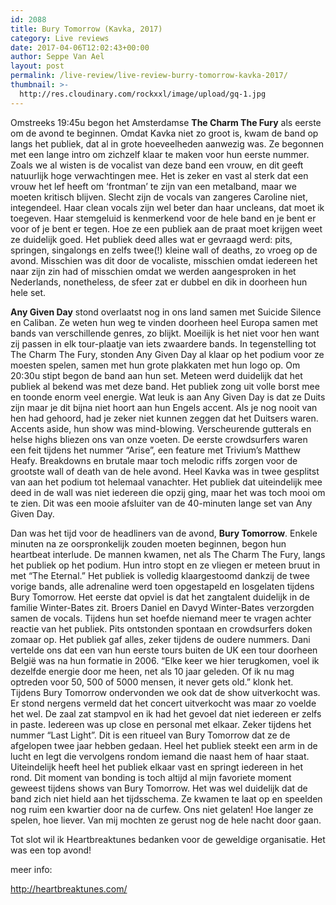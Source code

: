 ```yaml
---
id: 2088
title: Bury Tomorrow (Kavka, 2017)
category: Live reviews
date: 2017-04-06T12:02:43+00:00
author: Seppe Van Ael
layout: post
permalink: /live-review/live-review-burry-tomorrow-kavka-2017/
thumbnail: >-
  http://res.cloudinary.com/rockxxl/image/upload/gq-1.jpg
---
```

Omstreeks 19:45u begon het Amsterdamse **The Charm The Fury** als eerste om de avond te beginnen. Omdat Kavka niet zo groot is, kwam de band op langs het publiek, dat al in grote hoeveelheden aanwezig was. Ze begonnen met een lange intro om zichzelf klaar te maken voor hun eerste nummer. Zoals we al wisten is de vocalist van deze band een vrouw, en dit geeft natuurlijk hoge verwachtingen mee. Het is zeker en vast al sterk dat een vrouw het lef heeft om ‘frontman’ te zijn van een metalband, maar we moeten kritisch blijven. Slecht zijn de vocals van zangeres Caroline niet, integendeel. Haar clean vocals zijn wel beter dan haar uncleans, dat moet ik toegeven. Haar stemgeluid is kenmerkend voor de hele band en je bent er voor of je bent er tegen. Hoe ze een publiek aan de praat moet krijgen weet ze duidelijk goed. Het publiek deed alles wat er gevraagd werd: pits, springen, singalongs en zelfs twee(!) kleine wall of deaths, zo vroeg op de avond. Misschien was dit door de vocaliste, misschien omdat iedereen het naar zijn zin had of misschien omdat we werden aangesproken in het Nederlands, nonetheless, de sfeer zat er dubbel en dik in doorheen hun hele set.

**Any Given Day** stond overlaatst nog in ons land samen met Suicide Silence en Caliban. Ze weten hun weg te vinden doorheen heel Europa samen met bands van verschillende genres, zo blijkt. Moeilijk is het niet voor hen want zij passen in elk tour-plaatje van iets zwaardere bands. In tegenstelling tot The Charm The Fury, stonden Any Given Day al klaar op het podium voor ze moesten spelen, samen met hun grote plakkaten met hun logo op. Om 20:30u stipt begon de band aan hun set. Meteen werd duidelijk dat het publiek al bekend was met deze band. Het publiek zong uit volle borst mee en toonde enorm veel energie. Wat leuk is aan Any Given Day is dat ze Duits zijn maar je dit bijna niet hoort aan hun Engels accent. Als je nog nooit van hen had gehoord, had je zeker niet kunnen zeggen dat het Duitsers waren. Accents aside, hun show was mind-blowing. Verscheurende gutterals en helse highs bliezen ons van onze voeten. De eerste crowdsurfers waren een feit tijdens het nummer “Arise”, een feature met Trivium’s Matthew Heafy. Breakdowns en brutale maar toch melodic riffs zorgen voor de grootste wall of death van de hele avond. Heel Kavka was in twee gesplitst van aan het podium tot helemaal vanachter. Het publiek dat uiteindelijk mee deed in de wall was niet iedereen die opzij ging, maar het was toch mooi om te zien. Dit was een mooie afsluiter van de 40-minuten lange set van Any Given Day.

Dan was het tijd voor de headliners van de avond, **Bury Tomorrow**. Enkele minuten na ze oorspronkelijk zouden moeten beginnen, begon hun heartbeat interlude. De mannen kwamen, net als The Charm The Fury, langs het publiek op het podium. Hun intro stopt en ze vliegen er meteen bruut in met “The Eternal.” Het publiek is volledig klaargestoomd dankzij de twee vorige bands, alle adrenaline werd toen opgestapeld en losgelaten tijdens Bury Tomorrow. Het eerste dat opviel is dat het zangtalent duidelijk in de familie Winter-Bates zit. Broers Daniel en Davyd Winter-Bates verzorgden samen de vocals. Tijdens hun set hoefde niemand meer te vragen achter reactie van het publiek. Pits ontstonden spontaan en crowdsurfers doken zomaar op. Het publiek gaf alles, zeker tijdens de oudere nummers. Dani vertelde ons dat een van hun eerste tours buiten de UK een tour doorheen België was na hun formatie in 2006. “Elke keer we hier terugkomen, voel ik dezelfde energie door me heen, net als 10 jaar geleden. Of ik nu mag optreden voor 50, 500 of 5000 mensen, it never gets old.” klonk het. Tijdens Bury Tomorrow ondervonden we ook dat de show uitverkocht was. Er stond nergens vermeld dat het concert uitverkocht was maar zo voelde het wel. De zaal zat stampvol en ik had het gevoel dat niet iedereen er zelfs in paste. Iedereen was up close en personal met elkaar. Zeker tijdens het nummer “Last Light”. Dit is een ritueel van Bury Tomorrow dat ze de afgelopen twee jaar hebben gedaan. Heel het publiek steekt een arm in de lucht en legt die vervolgens rondom iemand die naast hem of haar staat. Uiteindelijk heeft heel het publiek elkaar vast en springt iedereen in het rond. Dit moment van bonding is toch altijd al mijn favoriete moment geweest tijdens shows van Bury Tomorrow. Het was wel duidelijk dat de band zich niet hield aan het tijdsschema. Ze kwamen te laat op en speelden nog ruim een kwartier door na de curfew. Ons niet gelaten! Hoe langer ze spelen, hoe liever. Van mij mochten ze gerust nog de hele nacht door gaan.

Tot slot wil ik Heartbreaktunes bedanken voor de geweldige organisatie. Het was een top avond!

meer info:

http://heartbreaktunes.com/